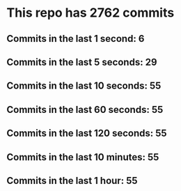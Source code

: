 # This repo has 2762 commits

## Commits in the last 1 second: 6
## Commits in the last 5 seconds: 29
## Commits in the last 10 seconds: 55
## Commits in the last 60 seconds: 55
## Commits in the last 120 seconds: 55
## Commits in the last 10 minutes: 55
## Commits in the last 1 hour: 55
